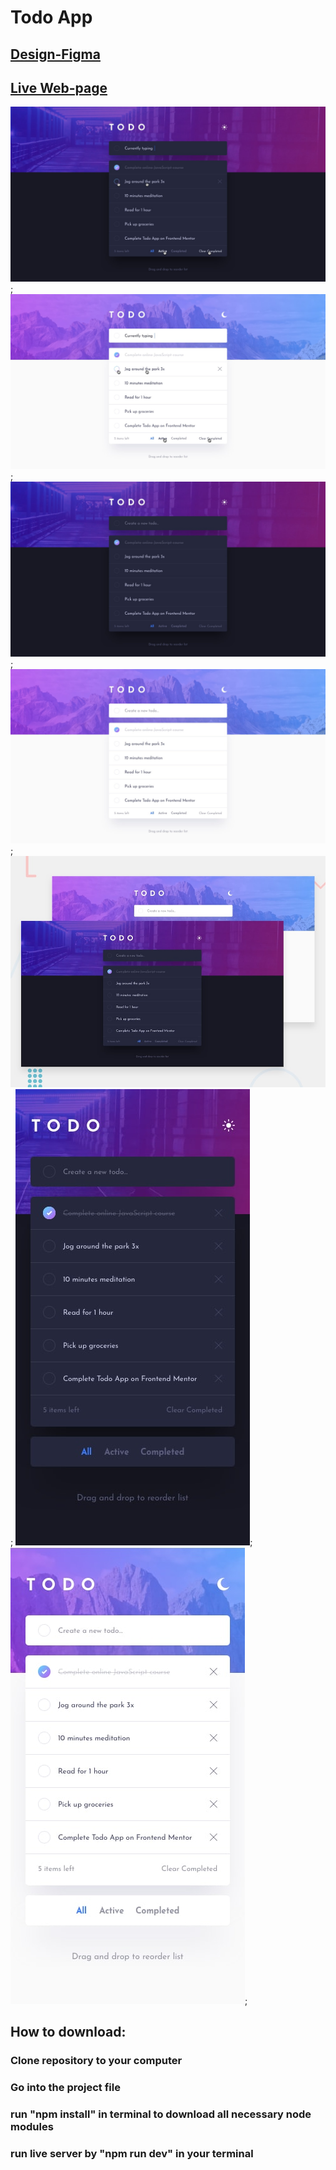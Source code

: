# Todo App

## [Design-Figma](https://www.figma.com/file/b7FVr6rdP41bximGXp0U3r/todo-app?node-id=0-2&t=neDXnCxKqZWNUVd2-0)

## [Live Web-page](https://todo-app-phi-rust.vercel.app)

![image 1](./public/design/active-states-dark.jpg);
![image 2](./public/design/active-states-light.jpg);
![image 3](./public/design/desktop-design-dark.jpg);
![image 4](./public/design/desktop-design-light.jpg);
![image 5](./public/design/desktop-preview.jpg);
![image 6](./public/design/mobile-design-dark.jpg);
![image 7](./public/design/mobile-design-light.jpg);

## How to download:

### Clone repository to your computer

### Go into the project file

### run "npm install" in terminal to download all necessary node modules

### run live server by "npm run dev" in your terminal

